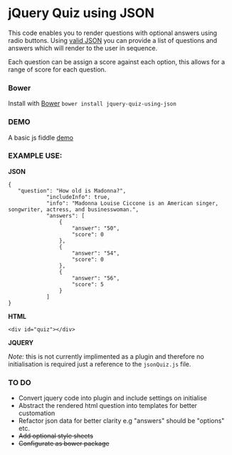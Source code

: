 # jQuery Quiz using JSON

This code enables you to render questions with optional answers using radio buttons. Using [valid JSON](http://jsonlint.com/) 
you can provide a list of questions and answers which will render to the user in sequence.

Each question can be assign a score against each option, this allows for a range of score for each question.

### Bower
Install with [Bower][bower]
`bower install jquery-quiz-using-json`

[bower]: http://bower.io/

### DEMO

A basic js fiddle [demo](https://jsfiddle.net/Webby2014/t4p8x02b/)

### EXAMPLE USE:

__JSON__

    {
       "question": "How old is Madonna?",
                "includeInfo": true,
                "info": "Madonna Louise Ciccone is an American singer, songwriter, actress, and businesswoman.",
                "answers": [
                    {
                        "answer": "50",
                        "score": 0
                    },
                    {
                        "answer": "54",
                        "score": 0
                    },
                    {
                        "answer": "56",
                        "score": 5
                    }
                ]
    }

__HTML__

    <div id="quiz"></div>

__JQUERY__

*Note:* this is not currently implimented as a plugin and therefore no initialisation is required just a reference to the `jsonQuiz.js` file.

### TO DO

*   Convert jquery code into plugin and include settings on initialise
*   Abstract the rendered html question into templates for better customation
*   Refactor json data for better clarity e.g "answers" should be "options" etc.
*   ~~Add optional style sheets~~
*   ~~Configurate as bower package~~
